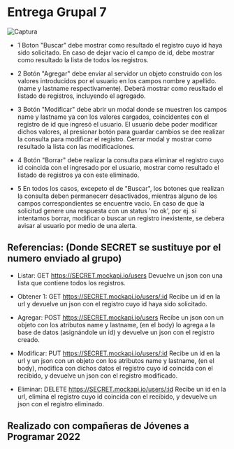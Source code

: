 # Entrega Grupal 7

![Captura](https://user-images.githubusercontent.com/104522465/205457236-938277b6-939a-4012-b87c-56542f6a24dd.png)

- 1 Boton "Buscar" debe mostrar como resultado el registro cuyo id haya sido solicitado.
En caso de dejar vacio el campo de id, debe mostrar como resultado la lista de todos los registros.

- 2 Botón "Agregar" debe enviar al servidor un objeto construido con los valores introducidos por el usuario en los campos nombre y apellido. (name y lastname respectivamente).
Deberá mostrar como reusltado el listado de registros, incluyendo el agregado.

- 3 Botón "Modificar" debe abrir un modal donde se muestren los campos name y lastname ya con los valores cargados, coincidentes con el registro de id que ingresó el usuario. El usuario debe poder modificar dichos valores, al presionar botón para guardar cambios se dee realizar la consulta para modificar el registro.
Cerrar modal y mostrar como resultado la lista con las modificaciones.

- 4 Botón "Borrar" debe realizar la consulta para eliminar el registro cuyo id coincida con el ingresado por el usuario, mostrar como resultado el listado de registros ya con este eliminado.

- 5 En todos los casos, excepeto el de "Buscar", los botones que realizan la consulta deben permanecerr desactivados, mientras alguno de los campos correspondientes se encuentre vacio.
En caso de que la solicitud genere una respuesta con un status 'no ok', por ej. si intentamos borrar, modificar o buscar un registro inexistente, se debera avisar al usuario por medio de una alerta.

## Referencias: (Donde SECRET se sustituye por el numero enviado al grupo)

- Listar: GET https://SECRET.mockapi.io/users
Devuelve un json con una lista que contiene todos los registros.

- Obtener 1: GET https://SECRET.mockapi.io/users/:id
Recibe un id en la url y devuelve un json con el registro cuyo id haya sido solicitado.

- Agregar: POST https://SECRET.mockapi.io/users
Recibe un json con un objeto con los atributos name y lastname, (en el body) lo agrega a la base de datos (asignándole un id) y devuelve un json con el registro creado.

- Modificar: PUT https://SECRET.mockapi.io/users/:id
Recibe un id en la url y un json con un objeto con los atributos name y lastname, (en el body), modifica con dichos datos el registro cuyo id coincida con el recibido, y devuelve un json con el registro modificado.

- Eliminar: DELETE https://SECRET.mockapi.io/users/:id
Recibe un id en la url, elimina el registro cuyo id coincida con el recibido, y devuelve un json con el registro eliminado.

## Realizado con compañeras de Jóvenes a Programar 2022 ##
